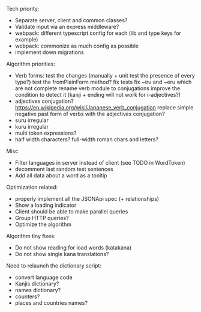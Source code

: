 Tech priority:
- Separate server, client and common classes?
- Validate input via an express middleware?
- webpack: different typescript config for each (lib and type keys for example)
- webpack: commonize as much config as possible
- implement down migrations

Algorithm priorities:
- Verb forms: test the changes (manually + unit test the presence of every type?)
    test the fromPlainForm method?
    fix tests
    fix ~iru and ~eru which are not complete
    rename verb module to conjugations
    improve the condition to detect it (kanji + ending will not work for i-adjectives?)
- adjectives conjugation? https://en.wikipedia.org/wiki/Japanese_verb_conjugation
    replace simple negative past form of verbs with the adjectives conjugation?
- suru irregular
- kuru irregular
- multi token expressions?
- half width characters? full-width roman chars and letters?

Misc
- Filter languages in server instead of client (see TODO in WordToken)
- decomment last random test sentences
- Add all data about a word as a tooltip

Optimization related:
- properly implement all the JSONApi spec (+ relationships)
- Show a loading indicator
- Client should be able to make parallel queries
- Group HTTP queries?
- Optimize the algorithm

Algorithm tiny fixes:
- Do not show reading for load words (katakana)
- Do not show single kana translations?

Need to relaunch the dictionary script:
- convert language code
- Kanjis dictionary?
- names dictionary?
- counters?
- places and countries names?
